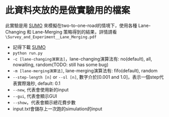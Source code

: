 # 此資料夾放的是做實驗用的檔案

此實驗是用 [SUMO](https://sumo.dlr.de/docs/index.html) 來模擬在two-to-one-road的情境下，使用各種 Lane-Changing 和 Lane-Merging 策略得到的結果，詳情請看 ``\Survey_and_Experiment__Lane_Merging.pdf``

- 記得下載 [SUMO](https://sumo.dlr.de/docs/Downloads.php)
- ``python run.py``
- `-c [lane-changing演算法]`，lane-changing演算法有: no(default), all, nowaiting, random(TODO: still has some bug)
- `-m [lane-merging演算法]`,  lane-merging演算法有: fifo(default), random
- `--step-length [n]` or `--sl [n]`, 數字介於[0.001 and 1.0]，表示一個step代表實際幾秒, default: 0.1
- `--new`, 代表會使用新的input
- `--gui`, 代表會顯示GUI
- `--show`，代表會顯示總花費步數
- input.txt會儲存上一次跑的simulation的input